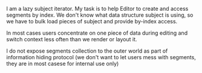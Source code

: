 I am a lazy subject iterator. My task is to help Editor to create and access segments by index.
We don't know what data structure subject is using, so we have to bulk load pieces of subject and provide by-index access.

In most cases users concentrate on one piece of data during editing and switch context less often than we render or layout it.

I do not expose segments collection to the outer world as part of information hiding protocol (we don't want to let users mess with segments, they are in most casese for internal use only)